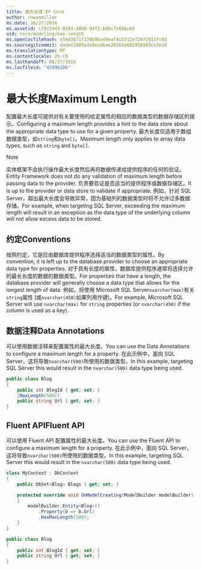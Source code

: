 ```yaml
---
title: 最大长度-EF Core
author: rowanmiller
ms.date: 10/27/2016
ms.assetid: c39c5d43-018d-48b8-94f2-b8bc7c686c69
uid: core/modeling/max-length
ms.openlocfilehash: e54d3671f378b96a49eaf4cb312e72072813fc6d
ms.sourcegitcommit: dadee5905ada9ecdbae28363a682950383ce3e10
ms.translationtype: MT
ms.contentlocale: zh-CN
ms.lasthandoff: 08/27/2018
ms.locfileid: "42996186"
---
```

# <a name="maximum-length"></a><span data-ttu-id="1969c-102">最大长度</span><span class="sxs-lookup"><span data-stu-id="1969c-102">Maximum Length</span></span>

<span data-ttu-id="1969c-103">配置最大长度可提供对有关要使用的给定属性的相应的数据类型的数据存储区的提示。</span><span class="sxs-lookup"><span data-stu-id="1969c-103">Configuring a maximum length provides a hint to the data store about the appropriate data type to use for a given property.</span></span> <span data-ttu-id="1969c-104">最大长度仅适用于数组数据类型，如`string`和`byte[]`。</span><span class="sxs-lookup"><span data-stu-id="1969c-104">Maximum length only applies to array data types, such as `string` and `byte[]`.</span></span>

> [!NOTE]  
> <span data-ttu-id="1969c-105">实体框架不会执行操作最大长度然后再将数据传递给提供程序的任何的验证。</span><span class="sxs-lookup"><span data-stu-id="1969c-105">Entity Framework does not do any validation of maximum length before passing data to the provider.</span></span> <span data-ttu-id="1969c-106">负责要验证是否适当的提供程序或数据存储区。</span><span class="sxs-lookup"><span data-stu-id="1969c-106">It is up to the provider or data store to validate if appropriate.</span></span> <span data-ttu-id="1969c-107">例如，针对 SQL Server，超出最大长度会导致异常，因为基础列的数据类型时将不允许过多数据存储。</span><span class="sxs-lookup"><span data-stu-id="1969c-107">For example, when targeting SQL Server, exceeding the maximum length will result in an exception as the data type of the underlying column will not allow excess data to be stored.</span></span>

## <a name="conventions"></a><span data-ttu-id="1969c-108">约定</span><span class="sxs-lookup"><span data-stu-id="1969c-108">Conventions</span></span>

<span data-ttu-id="1969c-109">按照约定，它是应由数据库提供程序选择适当的数据类型的属性。</span><span class="sxs-lookup"><span data-stu-id="1969c-109">By convention, it is left up to the database provider to choose an appropriate data type for properties.</span></span> <span data-ttu-id="1969c-110">对于具有长度的属性，数据库提供程序通常将选择允许的最长长度的数据的数据类型。</span><span class="sxs-lookup"><span data-stu-id="1969c-110">For properties that have a length, the database provider will generally choose a data type that allows for the longest length of data.</span></span> <span data-ttu-id="1969c-111">例如，将使用 Microsoft SQL Server`nvarchar(max)`有关`string`属性 (或`nvarchar(450)`如果列用作键)。</span><span class="sxs-lookup"><span data-stu-id="1969c-111">For example, Microsoft SQL Server will use `nvarchar(max)` for `string` properties (or `nvarchar(450)` if the column is used as a key).</span></span>

## <a name="data-annotations"></a><span data-ttu-id="1969c-112">数据注释</span><span class="sxs-lookup"><span data-stu-id="1969c-112">Data Annotations</span></span>

<span data-ttu-id="1969c-113">可以使用数据注释来配置属性的最大长度。</span><span class="sxs-lookup"><span data-stu-id="1969c-113">You can use the Data Annotations to configure a maximum length for a property.</span></span> <span data-ttu-id="1969c-114">在此示例中，面向 SQL Server，这将导致`nvarchar(500)`所使用的数据类型。</span><span class="sxs-lookup"><span data-stu-id="1969c-114">In this example, targeting SQL Server this would result in the `nvarchar(500)` data type being used.</span></span>

<!-- [!code-csharp[Main](samples/core/Modeling/DataAnnotations/Samples/MaxLength.cs?highlight=4)] -->
``` csharp
public class Blog
{
    public int BlogId { get; set; }
    [MaxLength(500)]
    public string Url { get; set; }
}
```

## <a name="fluent-api"></a><span data-ttu-id="1969c-115">Fluent API</span><span class="sxs-lookup"><span data-stu-id="1969c-115">Fluent API</span></span>

<span data-ttu-id="1969c-116">可以使用 Fluent API 配置属性的最大长度。</span><span class="sxs-lookup"><span data-stu-id="1969c-116">You can use the Fluent API to configure a maximum length for a property.</span></span> <span data-ttu-id="1969c-117">在此示例中，面向 SQL Server，这将导致`nvarchar(500)`所使用的数据类型。</span><span class="sxs-lookup"><span data-stu-id="1969c-117">In this example, targeting SQL Server this would result in the `nvarchar(500)` data type being used.</span></span>

<!-- [!code-csharp[Main](samples/core/Modeling/FluentAPI/Samples/MaxLength.cs?highlight=7,8,9)] -->
``` csharp
class MyContext : DbContext
{
    public DbSet<Blog> Blogs { get; set; }

    protected override void OnModelCreating(ModelBuilder modelBuilder)
    {
        modelBuilder.Entity<Blog>()
            .Property(b => b.Url)
            .HasMaxLength(500);
    }
}

public class Blog
{
    public int BlogId { get; set; }
    public string Url { get; set; }
}
```

